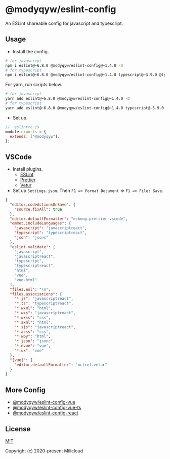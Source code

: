 # @modyqyw/eslint-config

An ESLint shareable config for javascript and typescript.

## Usage

- Install the config.

```sh
# for javascript
npm i eslint@~6.8.0 @modyqyw/eslint-config@~1.4.0 -D
# for typescript
npm i eslint@~6.8.0 @modyqyw/eslint-config@~1.4.0 typescript@~3.9.0 @typescript-eslint/eslint-plugin@~2.34.0 @typescript-eslint/parser@~2.34.0 -D
```

For yarn, run scripts below.

```sh
# for javascript
yarn add eslint@~6.8.0 @modyqyw/eslint-config@~1.4.0 -D
# for typescript
yarn add eslint@~6.8.0 @modyqyw/eslint-config@~1.4.0 typescript@~3.9.0 @typescript-eslint/eslint-plugin@~2.34.0 @typescript-eslint/parser@~2.34.0 -D
```

- Set up.

```js
// .eslintrc.js
module.exports = {
  extends: ["@modyqyw"],
};
```

## VSCode

- Install plugins.
  - [ESLint](https://marketplace.visualstudio.com/items?itemName=dbaeumer.vscode-eslint)
  - [Prettier](https://marketplace.visualstudio.com/items?itemName=esbenp.prettier-vscode)
  - [Vetur](https://marketplace.visualstudio.com/items?itemName=octref.vetur)
- Set up `Settings.json`. Then `F1 => Format Document` => `F1 => File: Save`.

```json
{
  "editor.codeActionsOnSave": {
    "source.fixAll": true
  },
  "editor.defaultFormatter": "esbenp.prettier-vscode",
  "emmet.includeLanguages": {
    "javascript": "javascriptreact",
    "typescript": "typescriptreact",
    "json": "jsonc"
  },
  "eslint.validate": [
    "javascript",
    "javascriptreact",
    "typescript",
    "typescriptreact",
    "html",
    "vue",
    "vue-html"
  ],
  "files.eol": "\n",
  "files.associations": {
    "*.js": "javascriptreact",
    "*.ts": "typescriptreact",
    "*.wxml": "html",
    "*.wxs": "javascriptreact",
    "*.wxss": "css",
    "*.axml": "html",
    "*.sjs": "javascriptreact",
    "*.acss": "css",
    "*.wpy": "html",
    "*.json": "jsonc",
    "*.nvue": "vue",
    "*.ux": "vue"
  },
  "[vue]": {
    "editor.defaultFormatter": "octref.vetur"
  }
}
```

## More Config

- [@modyqyw/eslint-config-vue](https://github.com/Millcloud/eslint-config-vue)
- [@modyqyw/eslint-config-vue-ts](https://github.com/Millcloud/eslint-config-vue-ts)
- [@modyqyw/eslint-config-react](https://github.com/Millcloud/eslint-config-react)

## License

[MIT](./LICENSE)

Copyright (c) 2020-present Millcloud
